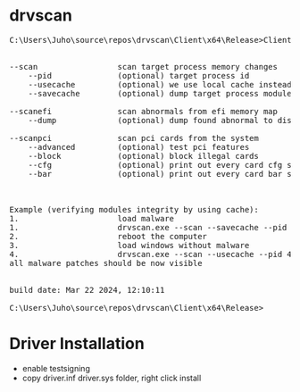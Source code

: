 # drvscan
<pre>
C:\Users\Juho\source\repos\drvscan\Client\x64\Release>Client.exe --help


--scan                 scan target process memory changes
    --pid              (optional) target process id
    --usecache         (optional) we use local cache instead of original PE files
    --savecache        (optional) dump target process modules to disk

--scanefi              scan abnormals from efi memory map
    --dump             (optional) dump found abnormal to disk

--scanpci              scan pci cards from the system
    --advanced         (optional) test pci features
    --block            (optional) block illegal cards
    --cfg              (optional) print out every card cfg space
    --bar              (optional) print out every card bar space



Example (verifying modules integrity by using cache):
1.                     load malware
1.                     drvscan.exe --scan --savecache --pid 4
2.                     reboot the computer
3.                     load windows without malware
4.                     drvscan.exe --scan --usecache --pid 4
all malware patches should be now visible


build date: Mar 22 2024, 12:10:11

C:\Users\Juho\source\repos\drvscan\Client\x64\Release>
</pre>
# Driver Installation
- enable testsigning  
- copy driver.inf driver.sys folder, right click install



